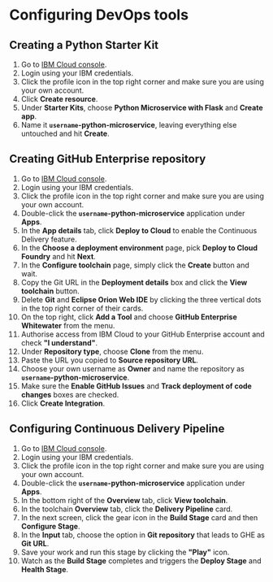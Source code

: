 # Configuring DevOps tools

## Creating a Python Starter Kit

1. Go to [IBM Cloud console](https://console.bluemix.net/).
1. Login using your IBM credentials.
1. Click the profile icon in the top right corner and make sure you are using your own account.
1. Click **Create resource**.
1. Under **Starter Kits**, choose **Python Microservice with Flask** and **Create app**.
1. Name it **`username`-python-microservice**, leaving everything else untouched and hit **Create**.

## Creating GitHub Enterprise repository

1. Go to [IBM Cloud console](https://console.bluemix.net/).
1. Login using your IBM credentials.
1. Click the profile icon in the top right corner and make sure you are using your own account.
1. Double-click the **`username`-python-microservice** application under **Apps**.
1. In the **App details** tab, click **Deploy to Cloud** to enable the Continuous Delivery feature.
1. In the **Choose a deployment environment** page, pick **Deploy to Cloud Foundry** and hit **Next**.
1. In the **Configure toolchain** page, simply click the **Create** button and wait.
1. Copy the Git URL in the **Deployment details** box and click the **View toolchain** button.
1. Delete **Git** and **Eclipse Orion Web IDE** by clicking the three vertical dots in the top right corner of their cards.
1. On the top right, click **Add a Tool** and choose **GitHub Enterprise Whitewater** from the menu.
1. Authorise access from IBM Cloud to your GitHub Enterprise account and check **"I understand"**.
1. Under **Repository type**, choose **Clone** from the menu.
1. Paste the URL you copied to **Source repository URL**.
1. Choose your own username as **Owner** and name the repository as **`username`-python-microservice**.
1. Make sure the **Enable GitHub Issues** and **Track deployment of code changes** boxes are checked.
1. Click **Create Integration**.

## Configuring Continuous Delivery Pipeline

1. Go to [IBM Cloud console](https://console.bluemix.net/).
1. Login using your IBM credentials.
1. Click the profile icon in the top right corner and make sure you are using your own account.
1. Double-click the **`username`-python-microservice** application under **Apps**.
1. In the bottom right of the **Overview** tab, click **View toolchain**.
1. In the toolchain **Overview** tab, click the **Delivery Pipeline** card.
1. In the next screen, click the gear icon in the **Build Stage** card and then **Configure Stage**.
1. In the **Input** tab, choose the option in **Git repository** that leads to GHE as **Git URL**.
1. Save your work and run this stage by clicking the **"Play"** icon.
1. Watch as the **Build Stage** completes and triggers the **Deploy Stage** and **Health Stage**.